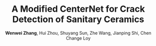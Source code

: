 ---
title: "A Modified CenterNet for Crack Detection of Sanitary Ceramics"
collection: publications
permalink: /publication/2009-10-01-paper-title-number-1
conf: 'International Conference on Computer Vision'
conf_shortname: 'ICCV'
year: 2019
author: <strong>Wenwei Zhang</strong>, Hui Zhou, Shuyang Sun, Zhe Wang, Jianping Shi, Chen Change Loy
codeurl: https://github.com/ZwwWayne/mmMOT
paperurl: https://arxiv.org/abs/1909.03850
projecturl: https://github.com/ZwwWayne/mmMOT
posterlink: /files/mmMOT_poster_final.pdf
additional: true

# venue: 'Journal 1'
# paperurl: 'https://dl.acm.org/citation.cfm?id=3240553'
# citation: 'Your Name, You. (2015). &quot;Paper Title Number 3.&quot; <i>Journal 1</i>. 1(3).'
---